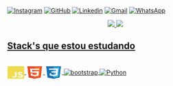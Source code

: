 [![Instagram](https://img.shields.io/badge/Instagram-E4405F?style=for-the-badge&logo=instagram&logoColor=white)](https://www.instagram.com/m_junior99/?hl=bg)
[![GitHub](	https://img.shields.io/badge/GitHub-100000?style=for-the-badge&logo=github&logoColor=white)](https://github.com/marciojr99)
[![Linkedin](https://img.shields.io/badge/LinkedIn-0077B5?style=for-the-badge&logo=linkedin&logoColor=white)](linkedin.com/in/marcio-araújo-842b4b12a)
[![Gmail](https://img.shields.io/badge/Gmail-D14836?style=for-the-badge&logo=gmail&logoColor=white)](mailto:macjr99@gmail.com)
[![WhatsApp](https://img.shields.io/badge/WhatsApp-25D366?style=for-the-badge&logo=whatsapp&logoColor=white)](https://api.whatsapp.com/send?phone=5511991306070)


<div align="center">
  <a href="https://github.com/AlexsandroXavier">
  <img height="180em" src="https://github-readme-stats.vercel.app/api?username=marciojr99&show_icons=true&theme=dracula&include_all_commits=true&count_private=true"/>
  <img height="180em" src="https://github-readme-stats.vercel.app/api/top-langs/?username=marciojr99&layout=compact&langs_count=7&theme=dracula"/>
</div>

## Stack's que estou estudando
<div style="display: inline_block"><br>
    <img align="center" alt="Js" height="30" width="40" src="https://raw.githubusercontent.com/devicons/devicon/master/icons/javascript/javascript-plain.svg">
    <img align="center" alt="HTML" height="30" width="40" src="https://raw.githubusercontent.com/devicons/devicon/master/icons/html5/html5-original.svg">
    <img align="center" alt="CSS" height="30" width="40" src="https://raw.githubusercontent.com/devicons/devicon/master/icons/css3/css3-original.svg">  
    <img align="center" alt="bootstrap" height="30" width="40" src="https://cdn.jsdelivr.net/gh/devicons/devicon/icons/bootstrap/bootstrap-original-wordmark.svg">
    <img align="center" alt="Python" height="30" width="40" src="https://github.com/konpa/devicon/blob/master/icons/python/python-original-wordmark.svg">
</div>

